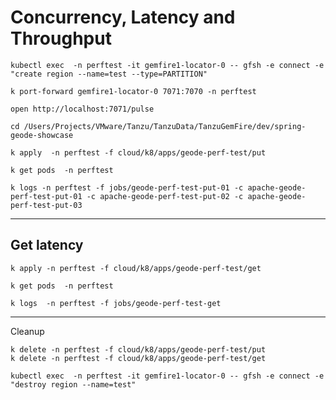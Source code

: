 # Concurrency, Latency and Throughput

```shell
kubectl exec  -n perftest -it gemfire1-locator-0 -- gfsh -e connect -e "create region --name=test --type=PARTITION"
```

```shell
k port-forward gemfire1-locator-0 7071:7070 -n perftest
```

```shell
open http://localhost:7071/pulse
```
```shell
cd /Users/Projects/VMware/Tanzu/TanzuData/TanzuGemFire/dev/spring-geode-showcase
```

```shell
k apply  -n perftest -f cloud/k8/apps/geode-perf-test/put
```

```shell
k get pods  -n perftest 
```
```shell
k logs -n perftest -f jobs/geode-perf-test-put-01 -c apache-geode-perf-test-put-01 -c apache-geode-perf-test-put-02 -c apache-geode-perf-test-put-03 
```

-----------

## Get latency 

```shell
k apply -n perftest -f cloud/k8/apps/geode-perf-test/get 
```


```shell
k get pods  -n perftest 
```

```shell
k logs  -n perftest -f jobs/geode-perf-test-get
```
-----------
Cleanup

```shell
k delete -n perftest -f cloud/k8/apps/geode-perf-test/put 
k delete -n perftest -f cloud/k8/apps/geode-perf-test/get
```

```shell
kubectl exec  -n perftest -it gemfire1-locator-0 -- gfsh -e connect -e "destroy region --name=test"
```

